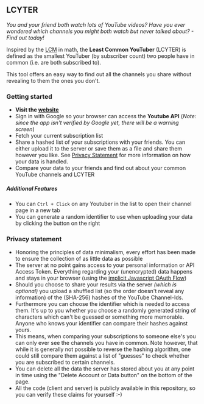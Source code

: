 ## LCYTER

*You and your friend both watch lots of YouTube videos?
Have you ever wondered which channels you might both watch but never talked about? - Find out today!*

Inspired by the [LCM](https://en.wikipedia.org/wiki/Least_common_multiple) in math, the **Least Common YouTuber** (LCYTER) is defined as the smallest YouTuber (by subscriber count) two people have in common (i.e. are both subscribed to).

This tool offers an easy way to find out all the channels you share without revealing to them the ones you don't.

### Getting started

- **Visit the [website](https://lcyter.jmaximusix.de)**
- Sign in  with Google so your browser can access the **Youtube API** (*Note: since the app isn't verified by Google yet, there will be a warning screen*)
- Fetch your current subscription list
- Share a hashed list of your subscriptions with your friends. You can either upload it to the server or save them as a file and share them however you like. See [Privacy Statement](#privacy-statement) for more information on how your data is handled.
- Compare your data to your friends and find out about your common YouTube channels and LCYTER

##### Additional Features
- You can `Ctrl + Click` on any Youtuber in the list to open their channel page in a new tab
- You can generate a random identifier to use when uploading your data by clicking the button on the right

### Privacy statement

- Honoring the principles of data minimalism, every effort has been made to ensure the collection of as little data as possible
- The server at no point gains access to your personal information or API Access Token. Everything regarding your (unencrypted) data happens and stays in your browser (using the [implicit Javascript OAuth Flow](https://developers.google.com/identity/protocols/oauth2/javascript-implicit-flow))
- Should you choose to share your results via the server *(which is optional)* you upload a shuffled list (so the order doesn't reveal any information) of the (SHA-256) hashes of the YouTube Channel-Ids.
- Furthermore you can choose the identifier which is needed to access them. It's up to you whether you choose a randomly generated string of characters which can't be guessed or something more memorable. Anyone who knows your identifier can compare their hashes against yours.
- This means, when comparing your subscriptions to someone else's you can only ever see the channels you have in common. Note however, that while it is generally not possible to reverse the hashing algorithm, one could still compare them against a list of "guesses" to check whether you are subscribed to certain channels.
- You can delete all the data the server has stored about you at any point in time using the "Delete Account or Data button" on the bottom of the page.
- All the code (client and server) is publicly available in this repository, so you can verify these claims for yourself \:-)
